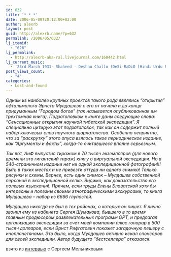 ```yaml
---
id: 632
title: '* * *'
date: 2006-05-09T20:12:00+02:00
author: alexrb
layout: post
guid: http://alexrb.name/?p=632
permalink: /2006/05/632/
lj_itemid:
  - "626"
lj_permalink:
  - http://alexrb-aka-ral.livejournal.com/160442.html
lj_current_music:
  - '23rd March 1931- Shaheed - Deshnu Challo (DeSi-RaDiO [Hindi Urdu Punjabi] - To request a song visit'
post_views_count:
  - "4"
categories:
  - Lost-and-found
---
```

<!--more о Мулдашеве-->

 _Одним из наиболее крупных проектов такого рода являлись &#8220;открытия&#8221; офтальмолога Эрнста Мулдашева с его от начала и до конца придуманным &#8220;Городом богов&#8221; (так называется опубликованная им трехтомная книга). Подзаголовком к книге даны следующие слова: &#8220;Сенсационные открытия научной тибетской экспедиции&#8221;. Я специально цитирую этот подзаголовок, так как он содержит полный набор ключевых слов научного шарлатанства. Особенно неприятно, что за &#8220;раскрутку&#8221; этого опуса взялось такое периодическое издание, как &#8220;Аргументы и факты&#8221;, когда-то считавшееся вполне серьезным._ 

 _Так вот, АиФ выпустил тиражом в 70 тысяч экземпляров (для нового времени это гигантский тираж) книгу о виртуальной экспедиции. Но в 540-страничном издании нет ни одной экспедиционной фотографии!!! Быть в таких местах и не привезти оттуда ни одного снимка! Только рисунки и схемы. Вернее, есть один снимок &#8211; Мулдашев собственной персоной в экспедиционной кепке. Видимо, как доказательство его полевых изысканий. Причем, если труды Елены Блаватской хотя бы интересны и полезны своими этнографическими экскурсами, то книга Мулдашева &#8211; набор из 6666 глупостей._ 

_Мулдашев никогда не был в тех районах, о которых он пишет. Я лично звонил ему из кабинета Сергея Шумакова, бывшего в то время главным продюсером развлекательных программ ОРТ, и предлагал организацию экспедиции за счет моей компании плюс гонорар в 500 тысяч долларов, если Эрнст Рифгатович покажет загадочную пещеру с инопланетянами. Это было, когда Мулдашев активно искал спонсоров для своей экспедиции. Автор будущего &#8220;бестселлера&#8221; отказался._ 

взято из [интервью](http://www.skeptik.net/ufo/melnikov/) с Сергеем Мельниковым
